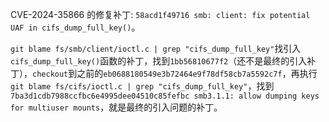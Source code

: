 CVE-2024-35866 的修复补丁: `58acd1f49716 smb: client: fix potential UAF in cifs_dump_full_key()`。

`git blame fs/smb/client/ioctl.c | grep "cifs_dump_full_key"`找引入`cifs_dump_full_key()`函数的补丁，找到`1bb56810677f2`（还不是最终的引入补丁），`checkout`到之前的`eb0688180549e3b72464e9f78df58cb7a5592c7f`，再执行`git blame fs/cifs/ioctl.c | grep "cifs_dump_full_key"`，找到`7ba3d1cdb7988ccfbc6e4995dee04510c85fefbc smb3.1.1: allow dumping keys for multiuser mounts`，就是最终的引入问题的补丁。